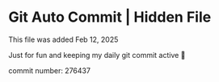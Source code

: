 # Git Auto Commit | Hidden File

This file was added Feb 12, 2025

Just for fun and keeping my daily git commit active 🤪

commit number: 276437
